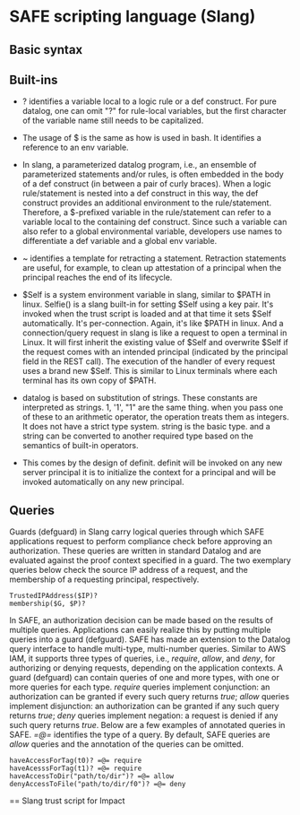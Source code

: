 # SAFE scripting language (Slang)

## Basic syntax

## Built-ins

* ? identifies a variable local to a logic rule or a def construct. For pure datalog, one can omit "?" for rule-local variables, but the first character of the variable name still needs to be capitalized.

* The usage of $ is the same as how is used in bash. It identifies a reference to an env variable.

* In slang, a parameterized datalog program, i.e., an ensemble of parameterized statements and/or rules, is often embedded in the body of a def construct (in between a pair of curly braces). When a logic rule/statement is nested into a def construct in this way, the def construct provides an additional environment to the rule/statement. Therefore, a $-prefixed variable in the rule/statement can refer to a variable local to the containing def construct.  Since such a variable can also refer to a global environmental variable, developers use names to differentiate a def variable and a global env variable.

* ~ identifies a template for retracting a statement. Retraction statements are useful, for example, to clean up attestation of a principal when the principal reaches the end of its lifecycle.

* $Self is a system environment variable in slang, similar to $PATH in linux. Selfie() is a slang built-in for setting $Self using a key pair. It's invoked when the trust script is loaded and at that time it sets $Self automatically. It's per-connection. Again, it's like $PATH in linux. And a connection/query request in slang is like a request to open a terminal in Linux. It will first inherit the existing value of $Self and overwrite $Self if the request comes with an intended principal (indicated by the principal field in the REST call). The execution of the handler of every request uses a brand new $Self. This is similar to Linux terminals where each terminal has its own copy of $PATH.

* datalog is based on substitution of strings. These constants are interpreted as strings.  1, '1', "1" are the same thing. when you pass one of these to an arithmetic operator, the operation treats them as integers.
It does not have a strict type system.
string is the basic type. and a string can be converted to another required type based on the semantics of built-in operators.

* This comes by the design of definit.
definit will be invoked on any new server principal
it is to initialize the context for a principal and will be invoked automatically on any new principal.


## Queries

Guards (defguard) in Slang carry logical queries through which SAFE applications request to perform compliance check before approving an authorization.  These queries are written in standard Datalog and are evaluated against the proof context specified in a guard. The two exemplary queries below check the source IP address of a request, and the membership of a requesting principal, respectively.    

```
TrustedIPAddress($IP)?
membership($G, $P)?
```

In SAFE, an authorization decision can be made based on the results of multiple queries. Applications can easily realize this by putting multiple queries into a guard (defguard). SAFE has made an extension to the Datalog query interface to handle multi-type, multi-number queries. Similar to AWS IAM, it supports three types of queries, i.e., *require*, *allow*, and *deny*, for authorizing or denying requests, depending on the application contexts. A guard (defguard) can contain queries of one and more types, with one or more queries for each type. *require* queries implement conjunction: an authorization can be granted if every such query returns *true*; *allow* queries implement disjunction: an authorization can be granted if any such query returns *true*; *deny* queries implement negation: a request is denied if any such query returns *true*. Below are a few examples of annotated queries in SAFE. *=@=* identifies the type of a query. By default, SAFE queries are *allow* queries and the annotation of the queries can be omitted.  

```
haveAccessForTag(t0)? =@= require
haveAcesssForTag(t1)? =@= require
haveAccessToDir("path/to/dir")? =@= allow
denyAccessToFile("path/to/dir/f0")? =@= deny
```



== Slang trust script for Impact
